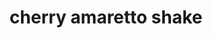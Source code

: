 ---
servings: 1 shake
notes:
directions: |-
  * put all in blender
ingredients: |-
  * 1 serving protein powder
  * 1/2 c almond milk
  * 1/2 c canned full fat coconut milk
  * 1/4 c cherries (frozen or fresh)
  * 1/2 c spinach
  * 1/4 t almond extract
  * 2 tb  almonds
  * 1 tb  flax seed
rating: 5
ease: easy
category: beverage
subcategory: ['shake']
href:
totalTime:
cookTime:
prepTime:
title: cherry amaretto shake
path: /cherry-amaretto-shake
---